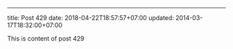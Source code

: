 ---
title: Post 429
date: 2018-04-22T18:57:57+07:00
updated: 2014-03-17T18:32:00+07:00

This is content of post 429